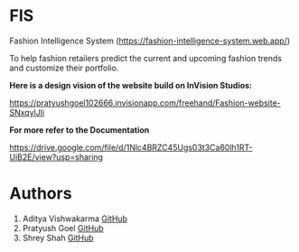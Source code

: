 # FIS
Fashion Intelligence System (https://fashion-intelligence-system.web.app/)

To help fashion retailers predict the current and upcoming fashion trends and customize their portfolio.

**Here is a design vision of the website build on InVision Studios:**

https://pratyushgoel102666.invisionapp.com/freehand/Fashion-website-SNxqylJli

**For more refer to the Documentation**

https://drive.google.com/file/d/1Nlc4BRZC45Ugs03t3Ca60lh1RT-UiB2E/view?usp=sharing

# Authors
1. Aditya Vishwakarma [GitHub](https://github.com/adivish1999) 
2. Pratyush Goel [GitHub](https://github.com/GoelPratyush)
3. Shrey Shah  [GitHub](https://github.com/imshreyshah)
